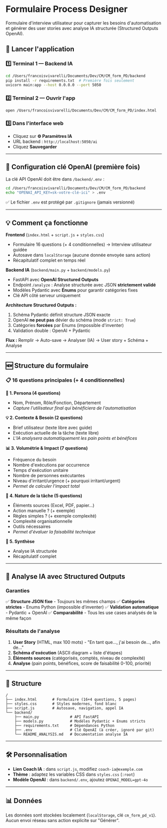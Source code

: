 # Formulaire Process Designer

Formulaire d'interview utilisateur pour capturer les besoins d'automatisation et générer des user stories avec analyse IA structurée (Structured Outputs OpenAI).

## 🚀 Lancer l'application

### 1️⃣ Terminal 1 — Backend IA
```bash
cd /Users/francoisvivarelli/Documents/Dev/CM/CM_form_PD/backend
pip install -r requirements.txt  # Première fois seulement
uvicorn main:app --host 0.0.0.0 --port 5050
```

### 2️⃣ Terminal 2 — Ouvrir l'app
```bash
open /Users/francoisvivarelli/Documents/Dev/CM/CM_form_PD/index.html
```

### 3️⃣ Dans l'interface web
- Cliquez sur **⚙️ Paramètres IA**
- URL backend : `http://localhost:5050/ai`
- Cliquez **Sauvegarder**

---

## 🔑 Configuration clé OpenAI (première fois)

La clé API OpenAI doit être dans `/backend/.env` :

```bash
cd /Users/francoisvivarelli/Documents/Dev/CM/CM_form_PD/backend
echo "OPENAI_API_KEY=sk-votre-clé-ici" > .env
```

✅ Le fichier `.env` est protégé par `.gitignore` (jamais versionné)

---

## 💡 Comment ça fonctionne

**Frontend** (`index.html` + `script.js` + `styles.css`)
- Formulaire 16 questions (+ 4 conditionnelles) → Interview utilisateur guidée
- Autosave dans `localStorage` (aucune donnée envoyée sans action)
- Récapitulatif complet en temps réel

**Backend IA** (`backend/main.py` + `backend/models.py`)
- FastAPI avec **OpenAI Structured Outputs**
- Endpoint `/analyze` : Analyse structurée avec JSON **strictement validé**
- Modèles Pydantic avec **Enums** pour garantir catégories fixes
- Clé API côté serveur uniquement

**Architecture Structured Outputs :**
1. Schéma Pydantic définit structure JSON exacte
2. OpenAI **ne peut pas** dévier du schéma (mode `strict: True`)
3. Catégories **forcées** par Enums (impossible d'inventer)
4. Validation double : OpenAI + Pydantic

**Flux :** Remplir → Auto-save → Analyser (IA) → User story + Schéma + Analyse

---

## 🆕 Structure du formulaire

### 📋 16 questions principales (+ 4 conditionnelles)

**👤 1. Persona (4 questions)**
- Nom, Prénom, Rôle/Fonction, Département
- *Capture l'utilisateur final qui bénéficiera de l'automatisation*

**💡 2. Contexte & Besoin (2 questions)**
- Brief utilisateur (texte libre avec guide)
- Exécution actuelle de la tâche (texte libre)
- *L'IA analysera automatiquement les pain points et bénéfices*

**📊 3. Volumétrie & Impact (7 questions)**
- Fréquence du besoin
- Nombre d'exécutions par occurrence
- Temps d'exécution unitaire  
- Nombre de personnes exécutantes
- Niveau d'irritant/urgence (+ pourquoi irritant/urgent)
- *Permet de calculer l'impact total*

**🔧 4. Nature de la tâche (5 questions)**
- Éléments sources (Excel, PDF, papier...)
- Action manuelle ? (+ exemple)
- Règles simples ? (+ exemple complexité)
- Complexité organisationnelle
- Outils nécessaires
- *Permet d'évaluer la faisabilité technique*

**👀 5. Synthèse**
- Analyse IA structurée
- Récapitulatif complet

---

## 🤖 Analyse IA avec Structured Outputs

### Garanties
✅ **Structure JSON fixe** - Toujours les mêmes champs
✅ **Catégories strictes** - Enums Python (impossible d'inventer)
✅ **Validation automatique** - Pydantic + OpenAI
✅ **Comparabilité** - Tous les use cases analysés de la même façon

### Résultats de l'analyse
1. **User Story** (HTML, max 100 mots) - "En tant que..., j'ai besoin de..., afin de..."
2. **Schéma d'exécution** (ASCII diagram + liste d'étapes)
3. **Éléments sources** (catégorisés, comptés, niveau de complexité)
4. **Analyse** (pain points, bénéfices, score de faisabilité 0-100, priorité)

---

## 📁 Structure

```
/
├── index.html       # Formulaire (16+4 questions, 5 pages)
├── styles.css       # Styles modernes, fond blanc
├── script.js        # Autosave, navigation, appel IA
└── backend/
    ├── main.py              # API FastAPI
    ├── models.py            # Modèles Pydantic + Enums stricts
    ├── requirements.txt     # Dépendances Python
    ├── .env                 # Clé OpenAI (à créer, ignoré par git)
    └── README_ANALYSIS.md   # Documentation analyse IA
```

---

## 🛠️ Personnalisation

- **Lien Coach IA** : dans `script.js`, modifiez `coach-ia@exemple.com`
- **Thème** : adaptez les variables CSS dans `styles.css` (`:root`)
- **Modèle OpenAI** : dans `backend/.env`, ajoutez `OPENAI_MODEL=gpt-4o`

---

## 📊 Données

Les données sont stockées localement (`localStorage`, clé `cm_form_pd_v1`). Aucun envoi réseau sans action explicite sur "Générer".



